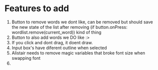 # Features to add
1. Button to remove words we dont like, can be removed but should save the new state of the list after removing (if button.onPress: wordlist.remove(current_word)) kind of thing
2. Button to also add words we DO like :>
3. If you click and dont drag, it doent draw. 
4. Input box's have diferent outline when selected
5. Alistair needs to remove magic variables that broke font size when swapping font
6. 